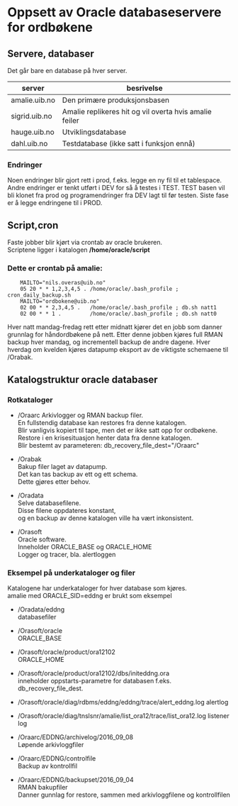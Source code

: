 # Oppsett av Oracle databaseservere for ordbøkene
## Servere, databaser

Det går bare en database på hver server.

server       |besrivelse
-------------|----------
amalie.uib.no|Den primære produksjonsbasen
sigrid.uib.no|Amalie replikeres hit og vil overta hvis amalie feiler
hauge.uib.no |Utviklingsdatabase
dahl.uib.no  |Testdatabase (ikke satt i funksjon ennå)

### Endringer
Noen endringer blir gjort rett i prod, f.eks. legge en ny fil til et tablespace.
Andre endringer er tenkt utført i DEV for så å testes i TEST.
TEST basen vil bli klonet fra prod og programendringer fra DEV lagt til før testen.
Siste fase er å legge endringene til i PROD.

## Script,cron
Faste jobber blir kjørt via crontab av oracle brukeren.  
Scriptene ligger i katalogen **/home/oracle/script**
  
### Dette er crontab  på amalie:
```
    MAILTO="nils.overas@uib.no"
    05 20 * * 1,2,3,4,5 . /home/oracle/.bash_profile ; cron_daily_backup.sh
    MAILTO="ordbokene@uib.no"
    02 00 * * 2,3,4,5 .   /home/oracle/.bash_profile ; db.sh natt1
    02 00 * * 1 .         /home/oracle/.bash_profile ; db.sh natt0
```

Hver natt mandag-fredag rett etter midnatt kjører det en jobb som danner grunnlag for håndordbøkene på nett.
Etter denne jobben kjøres full RMAN backup hver mandag, og incrementell backup de andre dagene.
Hver hverdag om kvelden kjøres datapump eksport av de viktigste schemaene til /Orabak.

## Katalogstruktur oracle databaser
### Rotkataloger
* /Oraarc
    Arkivlogger og RMAN backup filer.  
    En fullstendig database kan restores fra denne katalogen.  
    Blir vanligvis kopiert til tape, men det er ikke satt opp for ordbøkene.  
    Restore i en krisesituasjon henter data fra denne katalogen.  
    Blir bestemt av parameteren: db_recovery_file_dest="/Oraarc"  

* /Orabak  
    Bakup filer laget av datapump.  
    Det kan tas backup av ett og ett schema.  
    Dette gjøres etter behov.
    
* /Oradata  
    Selve databasefilene.  
    Disse filene oppdateres konstant,  
    og en backup av denne katalogen ville ha vært inkonsistent.  

* /Orasoft  
    Oracle software.  
    Inneholder ORACLE_BASE og ORACLE_HOME  
    Logger og tracer, bla. alertloggen  
  
  
### Eksempel på underkataloger og filer
Katalogene har underkataloger for hver database som kjøres.  
amalie med ORACLE_SID=eddng er brukt som eksempel  
    
* /Oradata/eddng  
    databasefiler  

* /Orasoft/oracle  
    ORACLE_BASE  

* /Orasoft/oracle/product/ora12102  
    ORACLE_HOME  

* /Orasoft/oracle/product/ora12102/dbs/initeddng.ora  
    inneholder oppstarts-parametre for databasen f.eks.  
    db_recovery_file_dest.  

* /Orasoft/oracle/diag/rdbms/eddng/eddng/trace/alert_eddng.log 
    alertlog  

* /Orasoft/oracle/diag/tnslsnr/amalie/list_ora12/trace/list_ora12.log
    listener log  
    
* /Oraarc/EDDNG/archivelog/2016_09_08  
    Løpende arkivloggfiler  
    
* /Oraarc/EDDNG/controlfile  
    Backup av kontrollfil  
    
* /Oraarc/EDDNG/backupset/2016_09_04  
    RMAN bakupfiler  
    Danner gunnlag for restore, sammen med arkivloggfilene og kontrollfilen  
